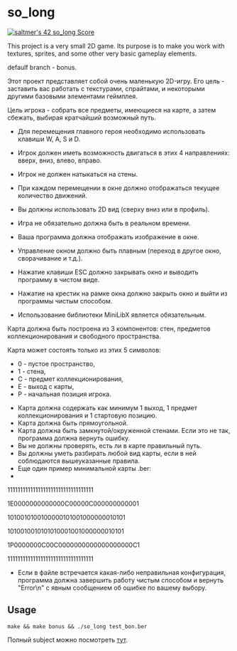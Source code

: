 # so_long

[![saltmer's 42 so_long Score](https://badge42.vercel.app/api/v2/cl1mc7bhg006309kzftm5w40f/project/2240427)](https://github.com/JaeSeoKim/badge42)

This project is a very small 2D game.
Its purpose is to make you work with textures, sprites,
and some other very basic gameplay elements.

defaulf branch - bonus.

Этот проект представляет собой очень маленькую 2D-игру.
Его цель - заставить вас работать с текстурами, спрайтами,
и некоторыми другими базовыми элементами геймплея.

Цель игрока - собрать все предметы, имеющиеся на карте, а затем сбежать,
выбирая кратчайший возможный путь.

- Для перемещения главного героя необходимо использовать клавиши W, A, S и D.
- Игрок должен иметь возможность двигаться в этих 4 направлениях: вверх, вниз, влево, вправо.
- Игрок не должен натыкаться на стены.
- При каждом перемещении в окне должно отображаться текущее количество движений.
- Вы должны использовать 2D вид (сверху вниз или в профиль).
- Игра не обязательно должна быть в реальном времени.


- Ваша программа должна отображать изображение в окне.
- Управление окном должно быть плавным (переход в другое окно, сворачивание и т.д.).
- Нажатие клавиши ESC должно закрывать окно и выводить программу в чистом виде.
- Нажатие на крестик на рамке окна должно закрыть окно и выйти из программы чистым способом.
- Использование библиотеки MiniLibX является обязательным.

Карта должна быть построена из 3 компонентов: стен, предметов коллекционирования и свободного
пространствa.

Карта может состоять только из этих 5 символов:
* 0 - пустое пространство,
* 1 - стена,
* C - предмет коллекционирования,
* E - выход с карты,
* P - начальная позиция игрока.


- Карта должна содержать как минимум 1 выход, 1 предмет коллекционирования и 1 стартовую позицию.
- Карта должна быть прямоугольной.
- Карта должна быть замкнутой/окруженной стенами. Если это не так, программа должна вернуть
ошибку.
- Вы не должны проверять, есть ли в карте правильный путь.
- Вы должны уметь разбирать любой вид карты, если в ней соблюдаются вышеуказанные правила.
- Еще один пример минимальной карты .ber:
- 
1111111111111111111111111111111111

1E0000000000000C00000C000000000001

1010010100100000101001000000010101

1010010010101010001001000000010101

1P0000000C00C0000000000000000000C1

1111111111111111111111111111111111

- Если в файле встречается какая-либо неправильная конфигурация, программа должна
завершить работу чистым способом и вернуть "Error\n" с явным сообщением об ошибке по вашему выбору.

## Usage

```
make && make bonus && ./so_long test_bon.ber
```

Полный subject можно посмотреть <a href="./en.subject.pdf">тут</a>.
